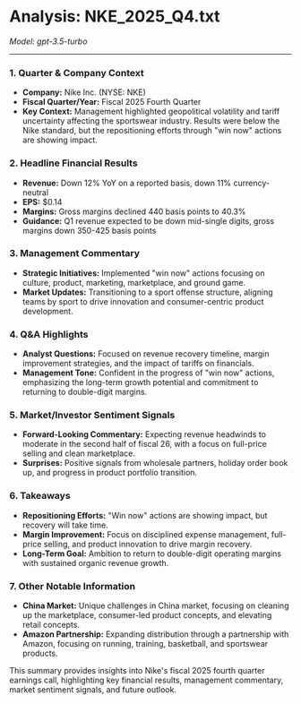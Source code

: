 # Analysis: NKE_2025_Q4.txt

*Model: gpt-3.5-turbo*

---

### 1. Quarter & Company Context
- **Company:** Nike Inc. (NYSE: NKE)
- **Fiscal Quarter/Year:** Fiscal 2025 Fourth Quarter
- **Key Context:** Management highlighted geopolitical volatility and tariff uncertainty affecting the sportswear industry. Results were below the Nike standard, but the repositioning efforts through "win now" actions are showing impact.

### 2. Headline Financial Results
- **Revenue:** Down 12% YoY on a reported basis, down 11% currency-neutral
- **EPS:** $0.14
- **Margins:** Gross margins declined 440 basis points to 40.3%
- **Guidance:** Q1 revenue expected to be down mid-single digits, gross margins down 350-425 basis points

### 3. Management Commentary
- **Strategic Initiatives:** Implemented "win now" actions focusing on culture, product, marketing, marketplace, and ground game.
- **Market Updates:** Transitioning to a sport offense structure, aligning teams by sport to drive innovation and consumer-centric product development.

### 4. Q&A Highlights
- **Analyst Questions:** Focused on revenue recovery timeline, margin improvement strategies, and the impact of tariffs on financials.
- **Management Tone:** Confident in the progress of "win now" actions, emphasizing the long-term growth potential and commitment to returning to double-digit margins.

### 5. Market/Investor Sentiment Signals
- **Forward-Looking Commentary:** Expecting revenue headwinds to moderate in the second half of fiscal 26, with a focus on full-price selling and clean marketplace.
- **Surprises:** Positive signals from wholesale partners, holiday order book up, and progress in product portfolio transition.

### 6. Takeaways
- **Repositioning Efforts:** "Win now" actions are showing impact, but recovery will take time.
- **Margin Improvement:** Focus on disciplined expense management, full-price selling, and product innovation to drive margin recovery.
- **Long-Term Goal:** Ambition to return to double-digit operating margins with sustained organic revenue growth.

### 7. Other Notable Information
- **China Market:** Unique challenges in China market, focusing on cleaning up the marketplace, consumer-led product concepts, and elevating retail concepts.
- **Amazon Partnership:** Expanding distribution through a partnership with Amazon, focusing on running, training, basketball, and sportswear products.

This summary provides insights into Nike's fiscal 2025 fourth quarter earnings call, highlighting key financial results, management commentary, market sentiment signals, and future outlook.